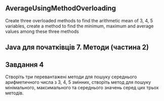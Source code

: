 ## AverageUsingMethodOverloading
Create three overloaded methods to find the arithmetic mean of 3, 4, 5 variables, create a method to find the minimum, maximum and average values among these three methods
## Java для початківців 7. Методи (частина 2)

## Завдання 4
Створіть три перевантажені методи для пошуку середнього арифметичного числа з 3, 4, 5 змінних, створіть метод для пошуку мінімального, максимального та середнього значень серед цих трьох методів.
